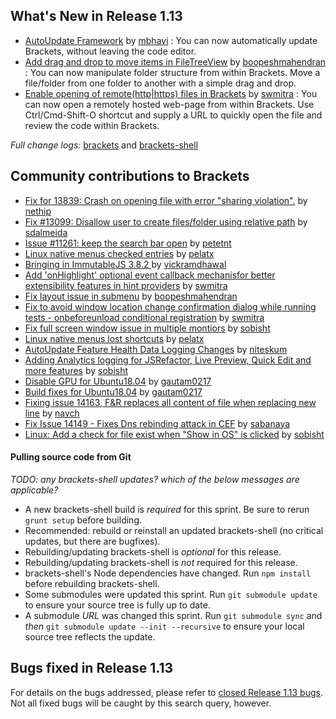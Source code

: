 What's New in Release 1.13
-------------------------
* [AutoUpdate Framework](https://github.com/adobe/brackets/pull/14177) by [mbhavi](https://github.com/mbhavi) : You can now automatically update Brackets, without leaving the code editor.
* [Add drag and drop to move items in FileTreeView](https://github.com/adobe/brackets/pull/13546) by [boopeshmahendran](https://github.com/boopeshmahendran) : You can now manipulate folder structure from within Brackets. Move a file/folder from one folder to another with a simple drag and drop.
* [Enable opening of remote(http|https) files in Brackets](https://github.com/adobe/brackets/pull/14153) by [swmitra](https://github.com/swmitra) : You can now open a remotely hosted web-page from within Brackets. Use Ctrl/Cmd-Shift-O shortcut and supply a URL to quickly open the file and review the code within Brackets.


_Full change logs:_ [brackets](https://github.com/adobe/brackets/compare/release-1.12...release-1.13#commits_bucket) and [brackets-shell](https://github.com/adobe/brackets-shell/compare/release-1.12...release-1.13#commits_bucket)

Community contributions to Brackets
-----------------------------------

* [Fix for 13839: Crash on opening file with error "sharing violation".](https://github.com/adobe/brackets-shell/pull/635) by [nethip](https://github.com/nethip)
* [Fix #13099: Disallow user to create files/folder using relative path](https://github.com/adobe/brackets/pull/13256) by [sdalmeida](https://github.com/sdalmeida)
* [Issue #11261: keep the search bar open](https://github.com/adobe/brackets/pull/14141) by [petetnt](https://github.com/petetnt)
* [Linux native menus checked entries](https://github.com/adobe/brackets-shell/pull/633) by [pelatx](https://github.com/pelatx)
* [Bringing in ImmutableJS 3.8.2 ](https://github.com/adobe/brackets/pull/14168) by [vickramdhawal](https://github.com/vickramdhawal)
* [Add 'onHighlight' optional event callback mechanisfor better extensibility features in hint providers](https://github.com/adobe/brackets/pull/14140) by [swmitra](https://github.com/swmitra)
* [Fix layout issue in submenu](https://github.com/adobe/brackets/pull/14073) by [boopeshmahendran](https://github.com/boopeshmahendran)
* [Fix to avoid window location change confirmation dialog while running tests - onbeforeunload conditional registration](https://github.com/adobe/brackets/pull/14169) by [swmitra](https://github.com/swmitra)
* [Fix full screen window issue in multiple montiors](https://github.com/adobe/brackets-shell/pull/638) by [sobisht](https://github.com/sobisht)
* [Linux native menus lost shortcuts](https://github.com/adobe/brackets-shell/pull/637) by [pelatx](https://github.com/pelatx)
* [AutoUpdate Feature Health Data Logging Changes](https://github.com/adobe/brackets-shell/pull/639) by [niteskum](https://github.com/niteskum)
* [Adding Analytics logging for JSRefactor, Live Preview, Quick Edit and more features](https://github.com/adobe/brackets/pull/14253) by [sobisht](https://github.com/sobisht)
* [Disable GPU for Ubuntu18.04](https://github.com/adobe/brackets-shell/pull/648) by [gautam0217](https://github.com/gautam0217)
* [Build fixes for Ubuntu18.04](https://github.com/adobe/brackets-shell/pull/649) by [gautam0217](https://github.com/gautam0217)
* [Fixing issue 14163, F&R replaces all content of file when replacing new line](https://github.com/adobe/brackets/pull/14175) by [navch](https://github.com/navch)
* [Fix Issue 14149 - Fixes Dns rebinding attack in CEF](https://github.com/adobe/brackets-shell/pull/651) by [sabanaya](https://github.com/sabanaya)
* [Linux: Add a check for file exist when "Show in OS" is clicked](https://github.com/adobe/brackets-shell/pull/650) by [sobisht](https://github.com/sobisht)


#### Pulling source code from Git
_TODO: any brackets-shell updates? which of the below messages are applicable?_

* A new brackets-shell build is _required_ for this sprint. Be sure to rerun `grunt setup` before building.
* Recommended: rebuild or reinstall an updated brackets-shell (no critical updates, but there are bugfixes).
* Rebuilding/updating brackets-shell is _optional_ for this release.
* Rebuilding/updating brackets-shell is _not_ required for this release.
* brackets-shell's Node dependencies have changed. Run `npm install` before rebuilding brackets-shell.
* Some submodules were updated this sprint. Run `git submodule update` to ensure your source tree is fully up to date.
* A submodule _URL_ was changed this sprint. Run `git submodule sync` and _then_ `git submodule update --init --recursive` to ensure your local source tree reflects the update.


Bugs fixed in Release 1.13
-------------------------
For details on the bugs addressed, please refer to [closed Release 1.13 bugs](https://github.com/adobe/brackets/issues?q=is%3Aclosed+milestone%3A%22Release+1.13%22). Not all fixed bugs will be caught by this search query, however.